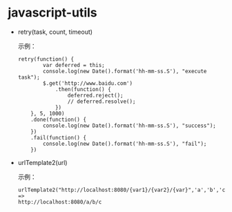 # javascript-utils

* retry(task, count, timeout)

	示例：  
	```
    retry(function() {
            var deferred = this;
            console.log(new Date().format('hh-mm-ss.S'), "execute task");
            $.get('http://www.baidu.com')
                .then(function() {
                    deferred.reject();
                    // deferred.resolve();
                })
        }, 5, 1000)
        .done(function() {
            console.log(new Date().format('hh-mm-ss.S'), "success");
        })
        .fail(function() {
            console.log(new Date().format('hh-mm-ss.S'), "fail");
        })
 	```       

* urlTemplate2(url)

	示例：  
	```
	urlTemplate2("http://localhost:8080/{var1}/{var2}/{var}",'a','b','c')
	=>
	http://localhost:8080/a/b/c
	```

